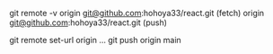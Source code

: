 git remote -v
origin git@github.com:hohoya33/react.git (fetch)
origin git@github.com:hohoya33/react.git (push)

git remote set-url origin ... 
git push origin main